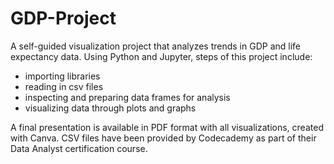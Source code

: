 # GDP-Project
A self-guided visualization project that analyzes trends in GDP and life expectancy data. Using Python and Jupyter, steps of this project include:

- importing libraries
- reading in csv files
- inspecting and preparing data frames for analysis
- visualizing data through plots and graphs

A final presentation is available in PDF format with all visualizations, created with Canva. CSV files have been provided by Codecademy as part of their Data Analyst certification course.
